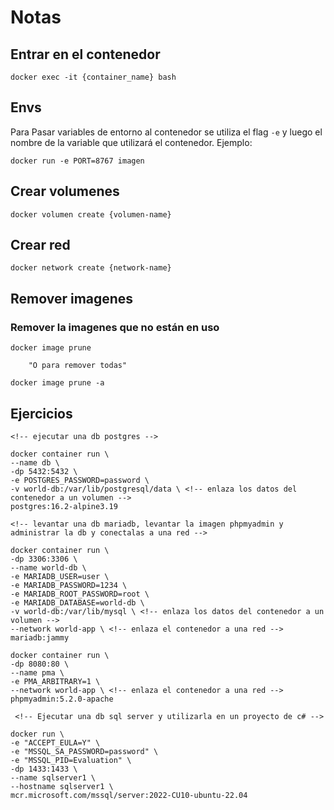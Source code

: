 # Notas

## Entrar en el contenedor
```docker
docker exec -it {container_name} bash
```

## Envs
Para Pasar variables de entorno al contenedor se utiliza el flag `-e` y luego el nombre de la variable que utilizará el contenedor. Ejemplo:
```docker
docker run -e PORT=8767 imagen
```

## Crear volumenes
```docker
docker volumen create {volumen-name}
```

## Crear red
```docker
docker network create {network-name}
```

## Remover imagenes
### Remover la imagenes que no están en uso
```docker
docker image prune

    "O para remover todas"

docker image prune -a
```

## Ejercicios

```docker
<!-- ejecutar una db postgres -->

docker container run \
--name db \
-dp 5432:5432 \
-e POSTGRES_PASSWORD=password \
-v world-db:/var/lib/postgresql/data \ <!-- enlaza los datos del contenedor a un volumen -->
postgres:16.2-alpine3.19
```

```docker
<!-- levantar una db mariadb, levantar la imagen phpmyadmin y administrar la db y conectalas a una red -->

docker container run \
-dp 3306:3306 \
--name world-db \
-e MARIADB_USER=user \
-e MARIADB_PASSWORD=1234 \
-e MARIADB_ROOT_PASSWORD=root \
-e MARIADB_DATABASE=world-db \
-v world-db:/var/lib/mysql \ <!-- enlaza los datos del contenedor a un volumen -->
--network world-app \ <!-- enlaza el contenedor a una red -->
mariadb:jammy

docker container run \
-dp 8080:80 \
--name pma \
-e PMA_ARBITRARY=1 \
--network world-app \ <!-- enlaza el contenedor a una red -->
phpmyadmin:5.2.0-apache
```

```docker 
 <!-- Ejecutar una db sql server y utilizarla en un proyecto de c# -->

docker run \
-e "ACCEPT_EULA=Y" \
-e "MSSQL_SA_PASSWORD=password" \
-e "MSSQL_PID=Evaluation" \
-dp 1433:1433 \
--name sqlserver1 \
--hostname sqlserver1 \
mcr.microsoft.com/mssql/server:2022-CU10-ubuntu-22.04
```
